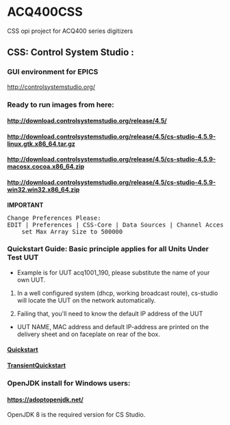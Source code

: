 # ACQ400CSS
CSS opi project for ACQ400 series digitizers

## CSS: Control System Studio : 
### GUI environment for EPICS
http://controlsystemstudio.org/

### Ready to run images from here: 
#### http://download.controlsystemstudio.org/release/4.5/
#### http://download.controlsystemstudio.org/release/4.5/cs-studio-4.5.9-linux.gtk.x86_64.tar.gz
#### http://download.controlsystemstudio.org/release/4.5/cs-studio-4.5.9-macosx.cocoa.x86_64.zip
#### http://download.controlsystemstudio.org/release/4.5/cs-studio-4.5.9-win32.win32.x86_64.zip

**IMPORTANT**
<pre>
Change Preferences Please:
EDIT | Preferences | CSS-Core | Data Sources | Channel Access :
    set Max Array Size to 500000
</pre>
### Quickstart Guide: Basic principle applies for all Units Under Test UUT
* Example is for UUT acq1001_190, please substitute the name of your own UUT.

 1. In a well configured system (dhcp, working broadcast route), cs-studio will locate the UUT on the network automatically.
 
 2. Failing that, you'll need to know the default IP address of the UUT
 
  * UUT NAME, MAC address and default IP-address are printed on the delivery sheet and on faceplate on rear of the box.

#### [Quickstart](https://github.com/D-TACQ/ACQ400CSS/blob/master/acq1001_acq430_quickstart.pdf)
#### [TransientQuickstart](https://github.com/D-TACQ/ACQ400CSS/releases/download/R20210414/acq2106-acq424-transient_capture_quickstart.pdf)

### OpenJDK install for Windows users:
#### https://adoptopenjdk.net/
OpenJDK 8 is the required version for CS Studio.
